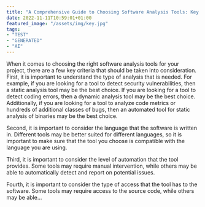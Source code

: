 ```yaml
---
title: "A Comprehensive Guide to Choosing Software Analysis Tools: Key Criteria for Success"
date: 2022-11-11T10:59:01+01:00
featured_image: "/assets/img/key.jpg"
tags: 
- "TEST"
- "GENERATED"
- "AI"
---
```

When it comes to choosing the right software analysis tools for your project, there are a few key criteria that should be taken into consideration. First, it is important to understand the type of analysis that is needed. For example, if you are looking for a tool to detect security vulnerabilities, then a static analysis tool may be the best choice. If you are looking for a tool to detect coding errors, then a dynamic analysis tool may be the best choice. Additionally, if you are looking for a tool to analyze code metrics or hundreds of additional classes of bugs, then an automated tool for static analysis of binaries may be the best choice.

Second, it is important to consider the language that the software is written in. Different tools may be better suited for different languages, so it is important to make sure that the tool you choose is compatible with the language you are using.

Third, it is important to consider the level of automation that the tool provides. Some tools may require manual intervention, while others may be able to automatically detect and report on potential issues.

Fourth, it is important to consider the type of access that the tool has to the software. Some tools may require access to the source code, while others may be able...


